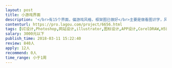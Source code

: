 ```yaml
---                
layout: post       
title: 小游戏界面           
description: '</br>有15个界面，偏游戏风格，框架图已做好</br>主要是做看图识字，风格以卡通为主，</br>需要有创造力，丰富想象力，对事物元素进行提取</br></br>需要有点经验的哈</br>'     
contenturl: https://pro.lagou.com/project/6656.html      
tags: [UI设计,Photoshop,网站设计,illustrator,图标设计,APP设计,CorelDRAW,H5设计,Logo设计]            
salary: 3000元以下          
publish_time: 2018-03-11 15:22:40         
review: 840人                   
apply: 12人                   
recommend: 0人                   
time_range: 小于1周              
---                 
```

